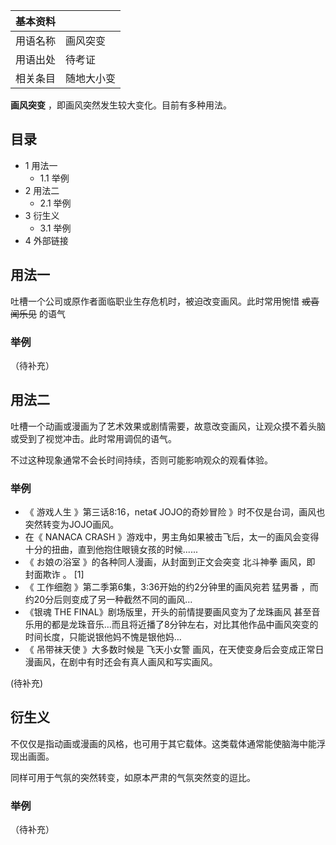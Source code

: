 |  **基本资料**  ||
|---|---|
|用语名称  |  画风突变   |
|用语出处  |  待考证   |
|相关条目  |  随地大小变   |
  
  
**画风突变** ，即画风突然发生较大变化。目前有多种用法。

##  目录

  * 1  用法一 
    * 1.1  举例 
  * 2  用法二 
    * 2.1  举例 
  * 3  衍生义 
    * 3.1  举例 
  * 4  外部链接 

##  用法一

吐槽一个公司或原作者面临职业生存危机时，被迫改变画风。此时常用惋惜 ~~或喜闻乐见~~ 的语气

###  举例

（待补充）

##  用法二

吐槽一个动画或漫画为了艺术效果或剧情需要，故意改变画风，让观众摸不着头脑或受到了视觉冲击。此时常用调侃的语气。

不过这种现象通常不会长时间持续，否则可能影响观众的观看体验。

###  举例

  * 《  游戏人生  》第三话8:16，neta《  JOJO的奇妙冒险  》时不仅是台词，画风也突然转变为JOJO画风。 
  * 在《  NANACA CRASH  》游戏中，男主角如果被击飞后，太一的画风会变得十分的扭曲，直到他抱住眼镜女孩的时候...... 
  * 《  お娘の浴室  》的各种同人漫画，从封面到正文会突变  北斗神拳  画风，即  封面欺诈  。  [1] 
  * 《  工作细胞  》第二季第6集，3:36开始的约2分钟里的画风宛若  猛男番  ，而约20分后则变成了另一种截然不同的画风... 
  * 《银魂 THE FINAL》剧场版里，开头的前情提要画风变为了龙珠画风  甚至音乐用的都是龙珠音乐…而且将近播了8分钟左右，对比其他作品中画风突变的时间长度，只能说银他妈不愧是银他妈… 
  * 《  吊带袜天使  》大多数时候是  飞天小女警  画风，在天使变身后会变成正常日漫画风，在剧中有时还会有真人画风和写实画风。 

(待补充)

##  衍生义

不仅仅是指动画或漫画的风格，也可用于其它载体。这类载体通常能使脑海中能浮现出画面。

同样可用于气氛的突然转变，如原本严肃的气氛突然变的逗比。

###  举例

（待补充）